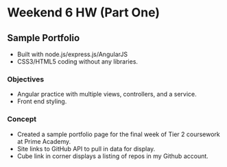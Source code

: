 # Weekend 6 HW  (Part One)
## Sample Portfolio
- Built with node.js/express.js/AngularJS
- CSS3/HTML5 coding without any libraries.

### Objectives
- Angular practice with multiple views, controllers, and a service.
- Front end styling.

### Concept
- Created a sample portfolio page for the final week of Tier 2 coursework at Prime Academy.
- Site links to GitHub API to pull in data for display. 
- Cube link in corner displays a listing of repos in my Github account.
